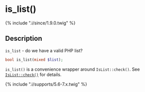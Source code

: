 # is_list()

{% include ".i/since/1.9.0.twig" %}

## Description

`is_list` - do we have a valid PHP list?

```php
bool is_list(mixed $list);
```

`is_list()` is a convenience wrapper around `IsList::check()`. See [`IsList::check()`](IsList.check.html) for details.

{% include ".i/supports/5.6-7.x.twig" %}
